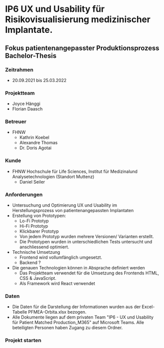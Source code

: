 # IP6 UX und Usability für Risikovisualisierung medizinischer Implantate.
## Fokus patientenangepasster Produktionsprozess Bachelor-Thesis

### Zeitrahmen
* 20.09.2021 bis 25.03.2022

### Projektteam
* Joyce Hänggi
* Florian Daasch

### Betreuer
* FHNW
  * Kathrin Koebel
  * Alexandre Thomas
  * Dr. Doris Agotai

### Kunde
* FHNW Hochschule für Life Sciences, Institut für Medizinalund Analysetechnologien (Standort Muttenz)
  * Daniel Seiler

### Anforderungen
* Untersuchung und Optimierung UX und Usability im Herstellungsprozess von patientenangepassten Implantaten
* Erstellung von Prototypen:
    * Lo-Fi Prototyp
    * Hi-Fi Prototyp
    * Klickbarer Prototyp
    * Von jedem Prototyp wurden mehrere Versionen/ Varianten erstellt.
    * Die Prototypen wurden in unterschiedlichen Tests untersucht und anschliessend optimiert.
* Technische Umsetzung 
  * Frontend wird vollumfänglich umgesetzt.
  * Backend ?
* Die genauen Technologien können in Absprache definiert werden
  * Das Projektteam verwendet für die Umsetzung des Frontends HTML, CSS & JavaScript.
  * Als Framework wird React verwendet

### Daten
* Die Daten für die Darstellung der Informationen wurden aus der Excel-Tabelle PFMEA-Orbita.xlsx bezogen.
* Alle Dokumente liegen auf dem privaten Team "IP6 - UX und Usability für Patient Matched Production_M365" auf Microsoft Teams. Alle beteiligten Personen haben Zugang zu diesem Ordner.

### Projekt starten